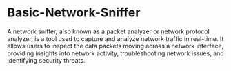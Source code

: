 # Basic-Network-Sniffer
A network sniffer, also known as a packet analyzer or network protocol analyzer, is a tool used to capture and analyze network traffic in real-time. It allows users to inspect the data packets moving across a network interface, providing insights into network activity, troubleshooting network issues, and identifying security threats.
